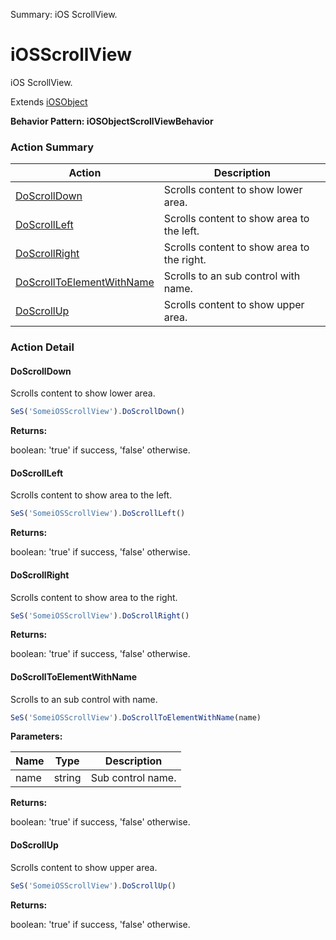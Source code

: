 Summary: iOS ScrollView.

# iOSScrollView

iOS ScrollView.
 
Extends [iOSObject](iOSObject.md)





**Behavior Pattern: iOSObjectScrollViewBehavior**


<!-- ============================== property summary ========================== -->

  
<!-- ============================== action summary ========================== -->



### Action Summary

|  **Action** | **Description** | 
| ----------- | --------------- |
|  [DoScrollDown](#doscrolldown) | Scrolls content to show lower area. |
|  [DoScrollLeft](#doscrollleft) | Scrolls content to show area to the left. |
|  [DoScrollRight](#doscrollright) | Scrolls content to show area to the right. |
|  [DoScrollToElementWithName](#doscrolltoelementwithname) | Scrolls to an sub control with name. |
|  [DoScrollUp](#doscrollup) | Scrolls content to show upper area. |




<!-- ============================== property detail ========================== -->
  
  
<!-- ============================== action detail ========================== -->
  
### Action Detail
    
<a name="DoScrollDown"></a>    
#### DoScrollDown

Scrolls content to show lower area.

```javascript
SeS('SomeiOSScrollView').DoScrollDown()
```




**Returns:**

boolean: 'true' if success, 'false' otherwise.



<a name="see.also.iosscrollview.doscrolldown"></a>

<a name="DoScrollLeft"></a>    
#### DoScrollLeft

Scrolls content to show area to the left.

```javascript
SeS('SomeiOSScrollView').DoScrollLeft()
```




**Returns:**

boolean: 'true' if success, 'false' otherwise.



<a name="see.also.iosscrollview.doscrollleft"></a>

<a name="DoScrollRight"></a>    
#### DoScrollRight

Scrolls content to show area to the right.

```javascript
SeS('SomeiOSScrollView').DoScrollRight()
```




**Returns:**

boolean: 'true' if success, 'false' otherwise.



<a name="see.also.iosscrollview.doscrollright"></a>

<a name="DoScrollToElementWithName"></a>    
#### DoScrollToElementWithName

Scrolls to an sub control with name.

```javascript
SeS('SomeiOSScrollView').DoScrollToElementWithName(name)
```


**Parameters:**

|  **Name** | **Type** | **Description** |
| ---------- | -------- | --------------- |
| name | string |  Sub control name. |




**Returns:**

boolean: 'true' if success, 'false' otherwise.



<a name="see.also.iosscrollview.doscrolltoelementwithname"></a>

<a name="DoScrollUp"></a>    
#### DoScrollUp

Scrolls content to show upper area.

```javascript
SeS('SomeiOSScrollView').DoScrollUp()
```




**Returns:**

boolean: 'true' if success, 'false' otherwise.



<a name="see.also.iosscrollview.doscrollup"></a>

  

